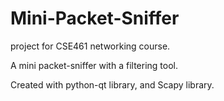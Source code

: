 # Mini-Packet-Sniffer
project for CSE461 networking course.

A mini packet-sniffer with a filtering tool. 

Created with python-qt library, and Scapy library.
